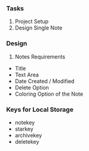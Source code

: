 ### Tasks

1. Project Setup
2. Design Single Note

### Design

1. Notes Requirements

- Title
- Text Area
- Date Created / Modified
- Delete Option
- Coloring Option of the Note

### Keys for Local Storage

- notekey
- starkey
- archivekey
- deletekey
